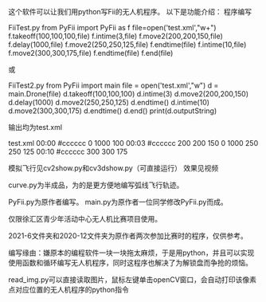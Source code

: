 这个软件可以让我们用python写Fii的无人机程序。
以下是功能介绍：
程序编写

FiiTest.py
from PyFii import PyFii as f
file=open('test.xml',"w+")
f.takeoff(100,100,100,file)
f.intime(3,file)
f.move2(200,200,150,file)
f.delay(1000,file)
f.move2(250,250,125,file)
f.endtime(file)
f.intime(10,file)
f.move2(300,300,175,file)
f.endtime(file)
f.end(file)

或

FiiTest2.py
from PyFii import main
file = open('test.xml',"w")
d = main.Drone(file)
d.takeoff(100,100,100)
d.intime(3)
d.move2(200,200,150)
d.delay(1000)
d.move2(250,250,125)
d.endtime()
d.intime(10)
d.move2(300,300,175)
d.endtime()
d.end()
print(d.outputString)

输出均为test.xml

test.xml
<xml xmlns="http://www.w3.org/1999/xhtml">
  <variables></variables>
  <block type="Goertek_Start" x="100" y="100">
    <next>
      <block type="block_inittime">
        <field name="time">00:00</field>
        <field name="color">#cccccc</field>
        <statement name="functionIntit">
          <block type="Goertek_UnLock">
            <next>
              <block type="block_delay">
                <field name="delay">0</field>
                <field name="time">1000</field>
                <next>
                  <block type="Goertek_TakeOff">
                    <field name="alt">100</field>
                  </block>
                </next>
              </block>
            </next>
          </block>
        </statement>
        <next>
          <block type="block_inittime">
            <field name="time">00:03</field>
            <field name="color">#cccccc</field>
            <statement name="functionIntit">
              <block type="Goertek_MoveToCoord">
                <field name="X">200</field>
                <field name="Y">200</field>
                <field name="Z">150</field>
                <next>
                  <block type="block_delay">
                    <field name="delay">0</field>
                    <field name="time">1000</field>
                    <next>
                          <block type="Goertek_MoveToCoord">
                        <field name="X">250</field>
                        <field name="Y">250</field>
                        <field name="Z">125</field>
                      </block>
                    </next>
                  </block>
                </next>
              </block>
            </statement>
            <next>
              <block type="block_inittime">
                <field name="time">00:10</field>
                <field name="color">#cccccc</field>
                <statement name="functionIntit">
                  <block type="Goertek_MoveToCoord">
                    <field name="X">300</field>
                    <field name="Y">300</field>
                    <field name="Z">175</field>
                  </block>
                </statement>
              </block>
            </next>
          </block>
        </next>
      </block>
    </next>
  </block>
</xml>

模拟飞行见cv2show.py和cv3dshow.py（可直接运行）
效果见视频

curve.py为半成品，为的是更方便地编写弧线飞行轨迹。

PyFii.py为原作者编写。
main.py为原作者一位同学修改PyFii.py而成。

仅限徐汇区青少年活动中心无人机比赛项目使用。

2021-6文件夹和2020-12文件夹为原作者两次参加比赛时的程序，仅供参考。

编写缘由：嫌原本的编程软件一块一块拖太麻烦，于是用python，并且可以实现使用函数和循环编写无人机程序，同时这程序也解决了为解锁盘而争抢的烦恼。

read_img.py可以直接读取图片，鼠标左键单击openCV窗口，会自动打印该像素点对应位置的无人机程序的python指令